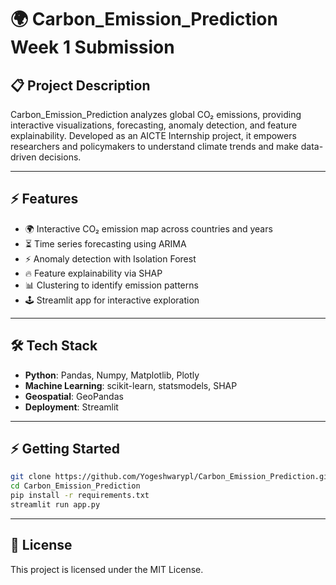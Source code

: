# 🌍 Carbon\_Emission\_Prediction Week 1 Submission

## 📋 Project Description

Carbon\_Emission\_Prediction analyzes global CO₂ emissions, providing interactive visualizations, forecasting, anomaly detection, and feature explainability. Developed as an AICTE Internship project, it empowers researchers and policymakers to understand climate trends and make data-driven decisions.

---

## ⚡️ Features

* 🌍 Interactive CO₂ emission map across countries and years
* ⏳ Time series forecasting using ARIMA
* ⚡️ Anomaly detection with Isolation Forest
* 🔥 Feature explainability via SHAP
* 📊 Clustering to identify emission patterns
* 🕹️ Streamlit app for interactive exploration

---

## 🛠️ Tech Stack

* **Python**: Pandas, Numpy, Matplotlib, Plotly
* **Machine Learning**: scikit-learn, statsmodels, SHAP
* **Geospatial**: GeoPandas
* **Deployment**: Streamlit

---

## ⚡️ Getting Started

```bash
git clone https://github.com/Yogeshwarypl/Carbon_Emission_Prediction.git
cd Carbon_Emission_Prediction
pip install -r requirements.txt
streamlit run app.py
```

---

## 📄 License

This project is licensed under the MIT License.
